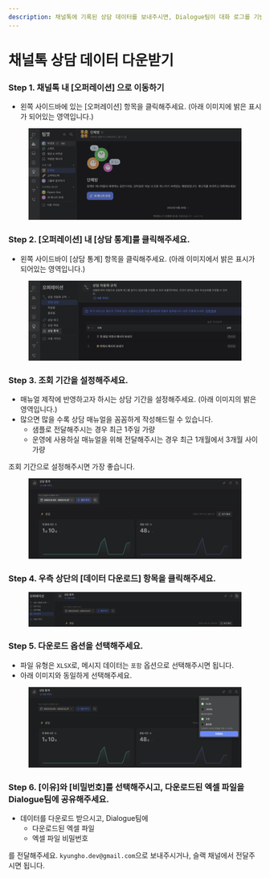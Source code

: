 ```yaml
---
description: 채널톡에 기록된 상담 데이터를 보내주시면, Dialogue팀이 대화 로그를 기반으로 상담 매뉴얼을 제작해드립니다
---
```


# 채널톡 상담 데이터 다운받기

### Step 1. 채널톡 내 \[오퍼레이션] 으로 이동하기

* 왼쪽 사이드바에 있는 \[오퍼레이션] 항목을 클릭해주세요. (아래 이미지에 밝은 표시가 되어있는 영역입니다.)

<figure><img src="../../.gitbook/assets/channel-1-operation.png" alt=""><figcaption></figcaption></figure>

### Step 2. \[오퍼레이션] 내 \[상담 통계]를 클릭해주세요.

* 왼쪽 사이드바이 \[상담 통계] 항목을 클릭해주세요. (아래 이미지에서 밝은 표시가 되어있는 영역입니다.)

<figure><img src="../../.gitbook/assets/channel-2-stat (1).png" alt=""><figcaption></figcaption></figure>

### Step 3. 조회 기간을 설정해주세요.

* 매뉴얼 제작에 반영하고자 하시는 상담 기간을 설정해주세요. (아래 이미지의 밝은 영역입니다.)
* 많으면 많을 수록 상담 매뉴얼을 꼼꼼하게 작성해드릴 수 있습니다.
  * 샘플로 전달해주시는 경우 최근 1주일 가량
  * 운영에 사용하실 매뉴얼을 위해 전달해주시는 경우 최근 1개월에서 3개월 사이 가량

조회 기간으로 설정해주시면 가장 좋습니다.

<figure><img src="../../.gitbook/assets/channel-3-period.png" alt=""><figcaption></figcaption></figure>

### Step 4. 우측 상단의 \[데이터 다운로드] 항목을 클릭해주세요.

<figure><img src="../../.gitbook/assets/channel-4-download.png" alt=""><figcaption></figcaption></figure>

### Step 5. 다운로드 옵션을 선택해주세요.

* 파일 유형은 `XLSX`로, 메시지 데이터는 `포함` 옵션으로 선택해주시면 됩니다.
* 아래 이미지와 동일하게 선택해주세요.

<figure><img src="../../.gitbook/assets/channel-5-options.png" alt=""><figcaption></figcaption></figure>

### Step 6. \[이유]와 \[비밀번호]를 선택해주시고, 다운로드된 엑셀 파일을 Dialogue팀에 공유해주세요.

* 데이터를 다운로드 받으시고, Dialogue팀에&#x20;
  * 다운로드된 엑셀 파일
  * 엑셀 파일 비밀번호

를 전달해주세요. `kyungho.dev@gmail.com`으로 보내주시거나, 슬랙 채널에서 전달주시면 됩니다.

